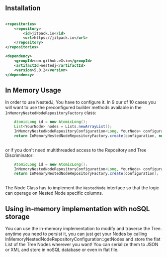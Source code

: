 ## Installation

```xml

<repositories>
    <repository>
        <id>jitpack.io</id>
        <url>https://jitpack.io</url>
    </repository>
</repositories>

<dependency>
    <groupId>com.github.eXsio</groupId>
    <artifactId>nestedj</artifactId>
    <version>5.0.2</version>
</dependency>

```

## In Memory Usage

In order to use NestedJ, You have to configure it. In 9 our of 10 cases you will want to use the preconfigured builder methods available in the ```InMemoryNestedNodeRepositoryFactory``` class:

```java
    AtomicLong id = new AtomicLong();
    List<YourNode> nodes = Lists.newArrayList();
    InMemoryNestedNodeRepositoryConfiguration<Long, YourNode> configuration = new InMemoryNestedNodeRepositoryConfiguration<>(id::incrementAndGet, nodes, new TestInMemoryTreeDiscriminator());
    return InMemoryNestedNodeRepositoryFactory.create(configuration, new InMemoryLock<>(YourNode::getDiscriminator));
    
```

or if you don't need multithreaded access to the Repository and Tree Discriminator:

```java
    AtomicLong id = new AtomicLong();
    InMemoryNestedNodeRepositoryConfiguration<Long, YourNode> configuration = new InMemoryNestedNodeRepositoryConfiguration<>(id::incrementAndGet);
    return InMemoryNestedNodeRepositoryFactory.create(configuration);
    
```

The Node Class has to implement the ```NestedNode``` interface so that the logic can operage on Nested Node specific columns.

## Using in-memory implementation with noSQL storage

You can use the in-memory implementation to modify and traverse the Tree. anytime you need to persist it, you can just get your Nodes
by calling InMemoryNestedNodeRepositoryConfiguration::getNodes and store the flat List of the Tree Nodes wherever you want! 
You can serialize them to JSON or XML and store in noSQL database or even in flat file. 